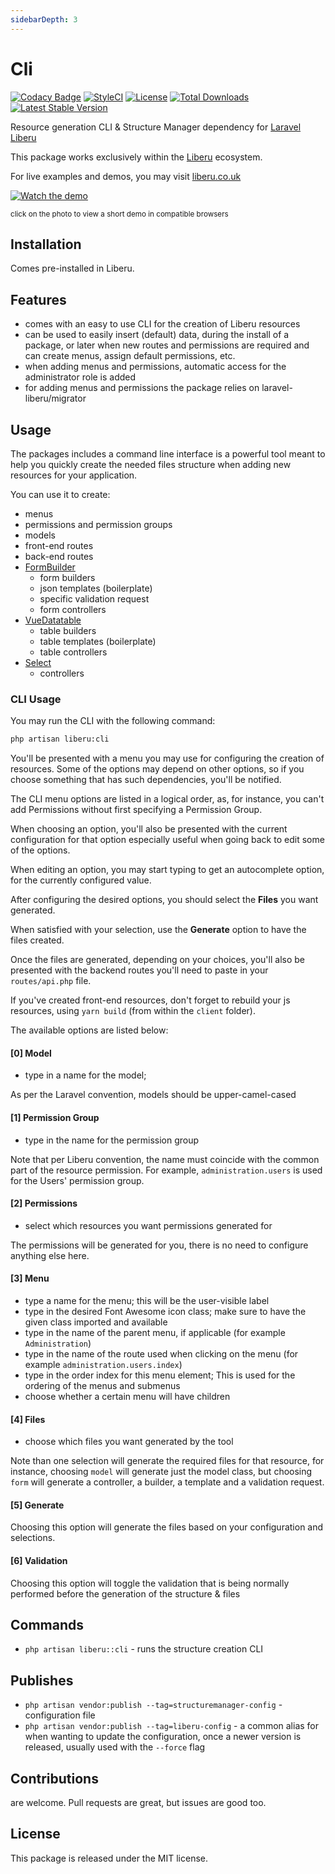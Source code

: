 ```yaml
---
sidebarDepth: 3
---
```


# Cli

[![Codacy Badge](https://api.codacy.com/project/badge/Grade/e4d11f692afc45769893a5299069e643)](https://www.codacy.com/app/laravel-liberu/cli?utm_source=github.com&amp;utm_medium=referral&amp;utm_content=laravel-liberu/Cli&amp;utm_campaign=Badge_Grade)
[![StyleCI](https://github.styleci.io/repos/95235866/shield?branch=master)](https://github.styleci.io/repos/95235866)
[![License](https://poser.pugx.org/laravel-liberu/cli/license)](https://packagist.org/packages/laravel-liberu/cli)
[![Total Downloads](https://poser.pugx.org/laravel-liberu/cli/downloads)](https://packagist.org/packages/laravel-liberu/cli)
[![Latest Stable Version](https://poser.pugx.org/laravel-liberu/cli/version)](https://packagist.org/packages/laravel-liberu/cli)

Resource generation CLI & Structure Manager dependency for [Laravel Liberu](https://github.com/laravel-liberu/Liberu)

This package works exclusively within the [Liberu](https://github.com/laravel-liberu/Liberu) ecosystem.

For live examples and demos, you may visit [liberu.co.uk](https://www.liberu.co.uk)

[![Watch the demo](https://laravel-liberu.github.io/cli/screenshots/bulma_001_thumb.png)](https://laravel-liberu.github.io/cli/videos/bulma_demo01.mp4)

<sup>click on the photo to view a short demo in compatible browsers</sup>

## Installation

Comes pre-installed in Liberu.

## Features

- comes with an easy to use CLI for the creation of Liberu resources
- can be used to easily insert (default) data, during the install of a package, or later when new routes and permissions are required and can create menus, assign default permissions, etc.
- when adding menus and permissions, automatic access for the administrator role is added
- for adding menus and permissions the package relies on laravel-liberu/migrator
    
## Usage

The packages includes a command line interface is a powerful tool meant to help you 
quickly create the needed files structure when adding new resources for your application.

You can use it to create:
* menus
* permissions and permission groups
* models
* front-end routes
* back-end routes
* [FormBuilder](https://github.com/laravel-liberu/FormBuilder)
    * form builders
    * json templates (boilerplate)
    * specific validation request
    * form controllers
* [VueDatatable](https://github.com/laravel-liberu/VueDatatable) 
    * table builders
    * table templates (boilerplate)
    * table controllers
* [Select](https://github.com/laravel-liberu/Select)
    * controllers

### CLI Usage

You may run the CLI with the following command:
```bash
php artisan liberu:cli
```

You'll be presented with a menu you may use for configuring the creation of resources.
Some of the options may depend on other options, so if you choose something that has such
dependencies, you'll be notified.

The CLI menu options are listed in a logical order, as, for instance, 
you can't add Permissions without first specifying a Permission Group. 

When choosing an option, you'll also be presented with the current configuration for that option
especially useful when going back to edit some of the options.

When editing an option, you may start typing to get an autocomplete option, 
for the currently configured value.

After configuring the desired options, you should select the **Files** you want generated.

When satisfied with your selection, use the **Generate** option to have the files created.

Once the files are generated, depending on your choices, 
you'll also be presented with the backend routes you'll need to paste in your `routes/api.php` file.

If you've created front-end resources, don't forget to rebuild your js resources, 
using `yarn build` (from within the `client` folder).

The available options are listed below:

#### [0] Model
- type in a name for the model;

As per the Laravel convention, models should be upper-camel-cased

#### [1] Permission Group
- type in the name for the permission group

Note that per Liberu convention, the name must coincide with the common part of the resource permission. 
For example, `administration.users` is used for the Users' permission group. 

#### [2] Permissions
- select which resources you want permissions generated for

The permissions will be generated for you, there is no need to configure anything else here.

#### [3] Menu
- type a name for the menu; this will be the user-visible label
- type in the desired Font Awesome icon class; make sure to have the given class imported and available  
- type in the name of the parent menu, if applicable (for example `Administration`)
- type in the name of the route used when clicking on the menu (for example `administration.users.index`)
- type in the order index for this menu element; This is used for the ordering of the menus and submenus 
- choose whether a certain menu will have children

#### [4] Files
- choose which files you want generated by the tool

Note than one selection will generate the required files for that resource, 
for instance, choosing `model` will generate just the model class, but choosing `form`
 will generate a controller, a builder, a template and a validation request.

#### [5] Generate
Choosing this option will generate the files based on your configuration and selections.

#### [6] Validation
Choosing this option will toggle the validation that is being normally performed 
before the generation of the structure & files 

## Commands
- `php artisan liberu::cli` - runs the structure creation CLI 

## Publishes
- `php artisan vendor:publish --tag=structuremanager-config` - configuration file
- `php artisan vendor:publish --tag=liberu-config` - a common alias for when wanting to update the configuration,
once a newer version is released, usually used with the `--force` flag

## Contributions

are welcome. Pull requests are great, but issues are good too.

## License

This package is released under the MIT license.
